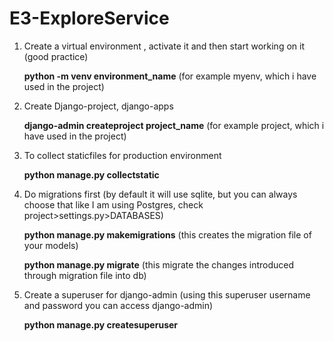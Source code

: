 # E3-ExploreService


1. Create a virtual environment , activate it and then start working on it (good practice)
 
   <b>python -m venv environment_name</b> (for example myenv, which i have used in the project)

2. Create Django-project, django-apps

   <b>django-admin createproject project_name</b> (for example project, which i have used in the project)

3. To collect staticfiles for production environment

   <b>python manage.py collectstatic</b>

4. Do migrations first (by default it will use sqlite, but you can always choose that like I am using Postgres, check project>settings.py>DATABASES)
 
   <b>python manage.py makemigrations</b> (this creates the migration file of your models)
   
   <b>python manage.py migrate</b> (this migrate the changes introduced through migration file into db)

6. Create a superuser for django-admin (using this superuser username and password you can access django-admin)

   <b>python manage.py createsuperuser</b>
